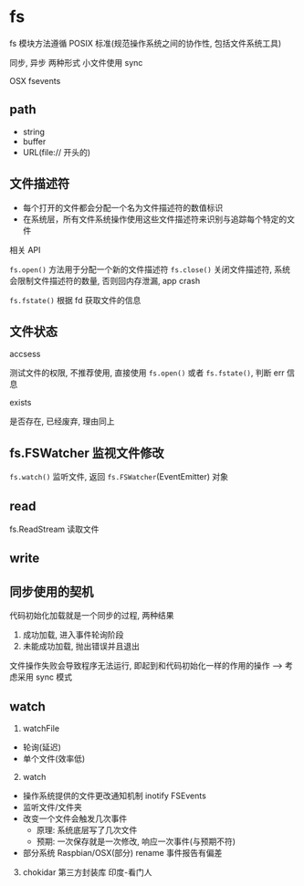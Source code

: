 # fs

fs 模块方法遵循 POSIX 标准(规范操作系统之间的协作性, 包括文件系统工具)

同步, 异步 两种形式
小文件使用 sync

OSX fsevents

## path

- string
- buffer
- URL(file:// 开头的)

## 文件描述符

- 每个打开的文件都会分配一个名为文件描述符的数值标识
- 在系统层，所有文件系统操作使用这些文件描述符来识别与追踪每个特定的文件

相关 API

`fs.open()` 方法用于分配一个新的文件描述符
`fs.close()` 关闭文件描述符, 系统会限制文件描述符的数量, 否则回内存泄漏, app crash

`fs.fstate()` 根据 fd 获取文件的信息

## 文件状态 

accsess

测试文件的权限, 不推荐使用, 直接使用 `fs.open()` 或者 `fs.fstate()`, 判断 err 信息

exists

是否存在, 已经废弃, 理由同上

## fs.FSWatcher 监视文件修改

`fs.watch()` 监听文件, 返回 `fs.FSWatcher`(EventEmitter) 对象

## read 

fs.ReadStream 读取文件

## write

## 同步使用的契机

代码初始化加载就是一个同步的过程, 两种结果

1. 成功加载, 进入事件轮询阶段
2. 未能成功加载, 抛出错误并且退出

文件操作失败会导致程序无法运行, 即起到和代码初始化一样的作用的操作 --> 考虑采用 sync 模式

## watch

1. watchFile 
  - 轮询(延迟)
  - 单个文件(效率低)
2. watch
  - 操作系统提供的文件更改通知机制 inotify FSEvents
  - 监听文件/文件夹
  - 改变一个文件会触发几次事件
    - 原理: 系统底层写了几次文件
    - 预期: 一次保存就是一次修改, 响应一次事件(与预期不符)
  - 部分系统 Raspbian/OSX(部分) rename 事件报告有偏差
3. chokidar 第三方封装库 印度-看门人
